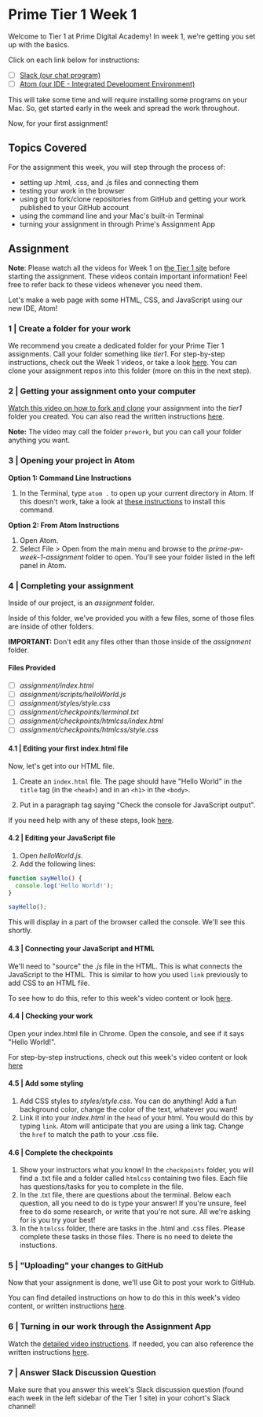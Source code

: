 # Prime Tier 1 Week 1

Welcome to Tier 1 at Prime Digital Academy! In week 1, we're getting you set up with the basics.

Click on each link below for instructions:

- [ ] [Slack (our chat program)](slack.md)
- [ ] [Atom (our IDE - Integrated Development Environment)](atom.md)

This will take some time and will require installing some programs on your Mac. So, get started early in the week and spread the work throughout.

Now, for your first assignment!

## Topics Covered

For the assignment this week, you will step through the process of:

* setting up .html, .css, and .js files and connecting them
* testing your work in the browser
* using git to fork/clone repositories from GitHub and getting your work published to your GitHub account
* using the command line and your Mac's built-in Terminal
* turning your assignment in through Prime's Assignment App

## Assignment

**Note**: Please watch all the videos for Week 1 on [the Tier 1 site](fullstack.primeacademy.io) before starting the assignment. These videos contain important information! Feel free to refer back to these videos whenever you need them.

Let's make a web page with some HTML, CSS, and JavaScript using our new IDE, Atom!

### 1 | Create a folder for your work
We recommend you create a dedicated folder for your Prime Tier 1 assignments. Call your folder something like *tier1*. For step-by-step instructions, check out the Week 1 videos, or take a look [here](extended-instructions.md#Step_1). You can clone your assignment repos into this folder (more on this in the next step).

### 2 | Getting your assignment onto your computer

[Watch this video on how to fork and clone](https://vimeo.com/218468543) your assignment into the *tier1* folder you created. You can also read the written instructions [here](extended-instructions.md#Step_2). 

**Note:** The video may call the folder `prework`, but you can call your folder anything you want.

### 3 | Opening your project in Atom

**Option 1: Command Line Instructions**
1. In the Terminal, type `atom .` to open up your current directory in Atom. If this doesn't work, take a look at [these instructions](https://stackoverflow.com/questions/22390709/how-to-open-atom-editor-from-command-line-in-os-x/23666354#23666354) to install this command.

**Option 2: From Atom Instructions**
1. Open Atom.
2. Select File > Open from the main menu and browse to the *prime-pw-week-1-assignment* folder to open. You'll see your folder listed in the left panel in Atom.

### 4 | Completing your assignment

Inside of our project, is an *assignment* folder.

Inside of this folder, we've provided you with a few files, some of those files are inside of other folders.

**IMPORTANT:** Don't edit any files other than those inside of the *assignment* folder.

#### Files Provided

- [ ] *assignment/index.html*
- [ ] *assignment/scripts/helloWorld.js*
- [ ] *assignment/styles/style.css*
- [ ] *assignment/checkpoints/terminal.txt*
- [ ] *assignment/checkpoints/htmlcss/index.html*
- [ ] *assignment/checkpoints/htmlcss/style.css*

#### 4.1 | Editing your first index.html file

Now, let's get into our HTML file.

1. Create an `index.html` file. The page should have "Hello World" in the `title` tag (in the `<head>`) and in an `<h1>` in the `<body>`.

2. Put in a paragraph tag saying "Check the console for JavaScript output".

If you need help with any of these steps, look [here](extended-instructions.md#Step_4.1).

#### 4.2 | Editing your JavaScript file

1. Open *helloWorld.js*.
2. Add the following lines:

```javascript
function sayHello() {
  console.log('Hello World!');
}

sayHello();
```

This will display in a part of the browser called the console. We'll see this shortly.

#### 4.3 | Connecting your JavaScript and HTML

We'll need to "source" the *.js* file in the HTML. This is what connects the JavaScript to the HTML. This is similar to how you used `link` previously to add CSS to an HTML file.

To see how to do this, refer to this week's video content or look [here](extended-instructions.md#Step_4.3).

#### 4.4 | Checking your work

Open your index.html file in Chrome. Open the console, and see if it says "Hello World!".

For step-by-step instructions, check out this week's video content or look [here](extended-instructions.md#Step_4.4)

#### 4.5 | Add some styling

1. Add CSS styles to *styles/style.css*. You can do anything! Add a fun background color, change the color of the text, whatever you want!
2. Link it into your *index.html* in the `head` of your html. You would do this by typing `link`. Atom will anticipate that you are using a link tag. Change the `href` to match the path to your .css file.

#### 4.6 | Complete the checkpoints

1. Show your instructors what you know! In the `checkpoints` folder, you will find a .txt file and a folder called `htmlcss` containing two files. Each file has questions/tasks for you to complete in the file.
2. In the .txt file, there are questions about the terminal. Below each question, all you need to do is type your answer! If you're unsure, feel free to do some research, or write that you're not sure. All we're asking for is you try your best! 
3. In the `htmlcss` folder, there are tasks in the .html and .css files. Please complete these tasks in those files. There is no need to delete the instuctions.

### 5 | "Uploading" your changes to GitHub

Now that your assignment is done, we'll use Git to post your work to GitHub.

You can find detailed instructions on how to do this in this week's video content, or written instructions [here](extended-instructions.md#Step_5).

### 6 | Turning in our work through the Assignment App

Watch the [detailed video instructions](https://vimeo.com/199694700). If needed, you can also reference the written instructions [here](extended-instructions.md#Step_6).

### 7 | Answer Slack Discussion Question
Make sure that you answer this week's Slack discussion question (found each week in the left sidebar of the Tier 1 site) in your cohort's Slack channel!

